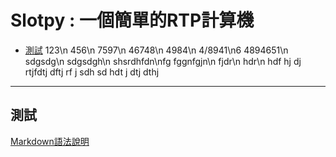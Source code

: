 # Slotpy : 一個簡單的RTP計算機
*   [測試](#測試)
123\n
456\n
7597\n
46748\n
4984\n
4/8941\n6
4894651\n
sdgsdg\n
sdgsdgh\n
shsrdhfdn\nfg
fggnfgjn\n
fjdr\n
hdr\n
hdf
hj
dj
rtjfdtj
dftj
rf
j
sdh
sd
hdt
j
dtj
dthj






* * * 
<h2 id="測試">測試</h2>






[Markdown語法說明](https://tiida54.github.io/2018/01/03/3%E5%88%86%E9%90%98%E5%AD%B8%E6%9C%83Markdown%E5%B8%B8%E7%94%A8%E8%AA%9E%E6%B3%95/ "Title")
